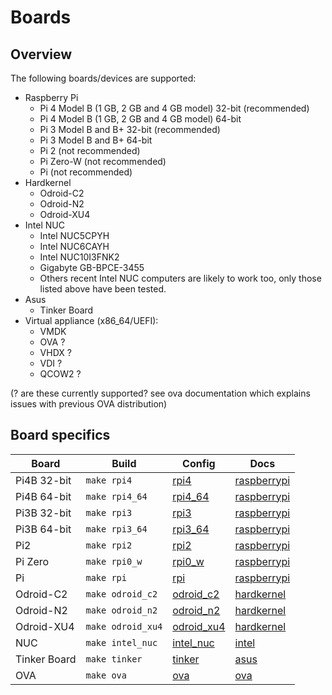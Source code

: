 # Boards

## Overview

The following boards/devices are supported:

- Raspberry Pi
  - Pi 4 Model B (1 GB, 2 GB and 4 GB model) 32-bit (recommended)
  - Pi 4 Model B (1 GB, 2 GB and 4 GB model) 64-bit
  - Pi 3 Model B and B+ 32-bit (recommended)
  - Pi 3 Model B and B+ 64-bit
  - Pi 2 (not recommended)
  - Pi Zero-W (not recommended)
  - Pi (not recommended)
- Hardkernel
  - Odroid-C2
  - Odroid-N2
  - Odroid-XU4
- Intel NUC
  - Intel NUC5CPYH
  - Intel NUC6CAYH
  - Intel NUC10I3FNK2
  - Gigabyte GB-BPCE-3455
  - Others recent Intel NUC computers are likely to work too, only those listed above have been tested.
- Asus
  - Tinker Board
- Virtual appliance (x86_64/UEFI):
  - VMDK
  - OVA ?
  - VHDX ?
  - VDI ?
  - QCOW2 ?

(? are these currently supported? see ova documentation which explains issues with previous OVA distribution)

## Board specifics

|Board|Build|Config|Docs|
|-----|----|------|----|
|Pi4B 32-bit |`make rpi4`      |[rpi4](../../buildroot-external/configs/rpi4_defconfig)|[raspberrypi](./raspberrypi/)|
|Pi4B 64-bit |`make rpi4_64`   |[rpi4_64](../../buildroot-external/configs/rpi4_64_defconfig)|[raspberrypi](./raspberrypi/)|
|Pi3B 32-bit |`make rpi3`      |[rpi3](../../buildroot-external/configs/rpi3_defconfig)|[raspberrypi](./raspberrypi/)|
|Pi3B 64-bit |`make rpi3_64`   |[rpi3_64](../../buildroot-external/configs/rpi3_64_defconfig)|[raspberrypi](./raspberrypi/)|
|Pi2         |`make rpi2`      |[rpi2](../../buildroot-external/configs/rpi2_defconfig)|[raspberrypi](./raspberrypi/)|
|Pi Zero     |`make rpi0_w`    |[rpi0_w](../../buildroot-external/configs/rpi0_w_defconfig)|[raspberrypi](./raspberrypi/)|
|Pi          |`make rpi`       |[rpi](../../buildroot-external/configs/rpi_defconfig)|[raspberrypi](./raspberrypi/)|
|Odroid-C2   |`make odroid_c2` |[odroid_c2](../../buildroot-external/configs/odroid_c2_defconfig)|[hardkernel](./hardkernel/)|
|Odroid-N2   |`make odroid_n2` |[odroid_n2](../../buildroot-external/configs/odroid_n2_defconfig)|[hardkernel](./hardkernel/)|
|Odroid-XU4  |`make odroid_xu4`|[odroid_xu4](../../buildroot-external/configs/odroid_xu4_defconfig)|[hardkernel](./hardkernel/)|
|NUC         |`make intel_nuc` |[intel_nuc](../../buildroot-external/configs/intel_nuc_defconfig)|[intel](./intel/)|
|Tinker Board|`make tinker`    |[tinker](../../buildroot-external/configs/tinker_defconfig)|[asus](./asus/)|
|OVA         |`make ova`       |[ova](../../buildroot-external/configs/ova_defconfig)|[ova](./ova/)|
